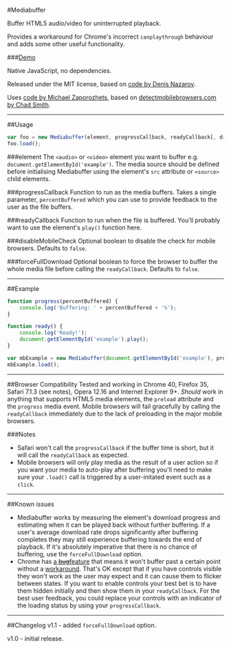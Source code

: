 #Mediabuffer

Buffer HTML5 audio/video for uninterrupted playback.

Provides a workaround for Chrome's incorrect `canplaythrough` behaviour and adds some other useful functionality.

###[Demo](http://static.simianstudios.com/mb/)

Native JavaScript, no dependencies.

Released under the MIT license, based on [code by Denis Nazarov](https://github.com/denisnazarov/canplaythrough).

Uses [code by Michael Zaporozhets](http://stackoverflow.com/a/11381730/1646470), based on [detectmobilebrowsers.com by Chad Smith](http://detectmobilebrowsers.com/).

----------

##Usage
```javascript
var foo = new Mediabuffer(element, progressCallback, readyCallback[, disableMobileCheck[, forceFullDownload]]);
foo.load();
```

###element
The `<audio>` or `<video>` element you want to buffer e.g. `document.getElementById('example')`. The media source should be defined before initialising Mediabuffer using the element's `src` attribute or `<source>` child elements.

###progressCallback
Function to run as the media buffers. Takes a single parameter, `percentBuffered` which you can use to provide feedback to the user as the file buffers.

###readyCallback
Function to run when the file is buffered. You'll probably want to use the element's `play()` function here.

###disableMobileCheck
Optional boolean to disable the check for mobile browsers. Defaults to `false`.

###forceFullDownload
Optional boolean to force the browser to buffer the whole media file before calling the `readyCallback`. Defaults to `false`.

----------

##Example

```javascript
function progress(percentBuffered) {
	console.log('Buffering: ' + percentBuffered + '%');
}

function ready() {
	console.log('Ready!');
	document.getElementById('example').play();
}

var mbExample = new Mediabuffer(document.getElementById('example'), progress, ready);
mbExample.load();
```

----------

##Browser Compatibility
Tested and working in Chrome 40, Firefox 35, Safari 7.1.3 (see notes), Opera 12.16 and Internet Explorer 9+. *Should* work in anything that supports HTML5 media elements, the `preload` attribute and the `progress` media event. Mobile browsers will fail gracefully by calling the `readyCallback` immediately due to the lack of preloading in the major mobile browsers.

###Notes
* Safari won't call the `progressCallback` if the buffer time is short, but it will call the `readyCallback` as expected. 
* Mobile browsers will only play media as the result of a user action so if you want your media to auto-play after buffering you'll need to make sure your `.load()` call is triggered by a user-initated event such as a `click`.

----------

##Known issues
* Mediabuffer works by measuring the element's download progress and estimating when it can be played back without further buffering. If a user's average download rate drops significantly after buffering completes they may still experience buffering towards the end of playback. If it's absolutely imperative that there is no chance of buffering, use the `forceFullDownload` option.
* Chrome has [a ~~bug~~feature](https://code.google.com/p/chromium/issues/detail?id=111281) that means it won't buffer past a certain point without a [workaround](https://code.google.com/p/chromium/issues/detail?id=111281#c82). That's OK except that if you have controls visible they won't work as the user may expect and it can cause them to flicker between states. If you want to enable controls your best bet is to have them hidden initially and then show them in your `readyCallback`. For the best user feedback, you could replace your controls with an indicator of the loading status by using your `progressCallback`.

----------

##Changelog
v1.1 - added `forceFullDownload` option.

v1.0 - initial release.
